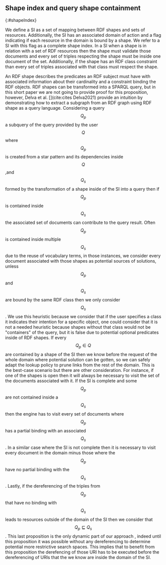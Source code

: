 ## Shape index and query shape containment
{:#shapeIndex}

We define a SI as a set of mapping between RDF shapes and sets of resources.
Additionally, the SI has an associated domain of action
and a flag indicating if each resource in the domain is bound by a shape. 
We refer to a SI with this flag as a complete shape index.
In a SI when a shape is in relation with a set of RDF resources then the shape must validate those documents
and every set of triples respecting the shape must be inside one document of the set.
Additionally, if the shape has an RDF class constraint
than every set of triples associated with that class must respect the shape.

An RDF shape describes the predicates an RDF subject must have with associated information about
their cardinality and a constraint binding the RDF objects.
RDF shapes can be transformed into a SPARQL query, but
in this short paper we are not going to provide proof for this proposition, however,
Delva et al. [](cite:cites Delva2021) provide an intuition by demonstrating how to extract 
a subgraph from an RDF graph using RDF shape as a query language.
Considering a query $$Q_p$$ a subquery of the query provided by the user $$Q$$
where $$Q_p$$ is created from a star pattern and its dependencies inside $$Q$$
,and $$Q_s$$ formed by the transformation of a shape inside of the SI
into a query then if  $$Q_p$$ is contained inside $$Q_s$$ the associated 
set of documents can contribute to the query result.
Often $$Q_p$$ is contained inside multiple $$Q_s$$ due to the reuse of vocabulary terms,
in those instances, we consider every document associated with those shapes
as potential sources of solutions, unless $$Q_p$$ and $$Q_s$$ are bound by the same RDF class then we only consider $$Q_s$$.
We use this heuristic because we consider that if the user specifies a class it indicates their intention for a specific object,
one could consider that it is not a needed heuristic because shapes without that class would not be "containers" of the query,
but it is false due to potential optional predicates inside of RDF shapes.
If every $$Q_p \in Q$$ are contained by a shape of the SI then we know before the request of the whole domain
where potential solution can be gotten, so we can safely adapt the lookup policy to prune links from the rest of the domain.
This is the best-case scenario but there are other consideration.
For instance, if one of the shapes is open then it will always be necessary to visit the set of the documents associated
with it.
If the SI is complete and some $$Q_p$$ are not contained inside a $$Q_s$$ then the engine has to visit
every set of documents where $$Q_p$$ has a partial binding with an associated $$Q_s$$.
In a similar case where the SI is not complete then it is necessary to visit every document in the domain minus those
where the $$Q_p$$ have no partial binding with the $$Q_s$$.
Lastly, if the dereferencing of the triples from $$Q_p$$ that have no binding with $$Q_s$$
leads to resources outside of the domain of the SI then we consider that $$Q_p  \sqsubseteq Q_s$$.
This last proposition is the only dynamic part of our approach , indeed until this
proposition it was possible without any dereferencing to determine potential more restrictive search spaces.
This implies that to benefit from this proposition the derefencing of those URI has to be executed
before the dereferencing of URIs that the we know are inside the domain of the SI.